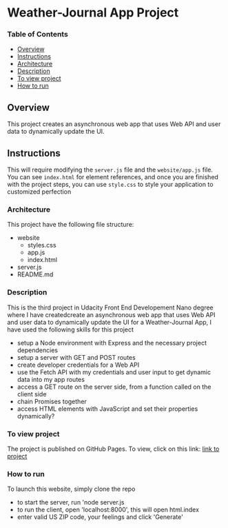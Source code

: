 # Weather-Journal App Project

### Table of Contents

* [Overview](#Overview)
* [Instructions](#instructions)
* [Architecture](#architecture)
* [Description](#description)
* [To view project](#view)
* [How to run](#running)

## Overview
This project creates an asynchronous web app that uses Web API and user data to dynamically update the UI. 

## Instructions
This will require modifying the `server.js` file and the `website/app.js` file. You can see `index.html` for element references, and once you are finished with the project steps, you can use `style.css` to style your application to customized perfection

### Architecture 
This project have the following file structure:
- website
    - styles.css
    - app.js    
    - index.html
- server.js
- README.md

### Description

This is the third project in Udacity Front End Developement Nano degree where I have createdcreate an asynchronous web app that uses Web API and user data to dynamically update the UI for a Weather-Journal App, I have used the following skills for this project

 - setup a Node environment with Express and the necessary project dependencies
 - setup a server with GET and POST routes
 - create developer credentials for a Web API
 - use the Fetch API with my credentials and user input to get dynamic data into my app routes
 - access a GET route on the server side, from a function called on the client side
 - chain Promises together
 - access HTML elements with JavaScript and set their properties dynamically?

### To view project
The project is published on GitHub Pages. To view, click on this link: [link to project](https://github.com/sabinaasayeed/03_FEND_weather-journal-app)

### How to run 
To launch this website, simply clone the repo 
 - to start the server, run 'node server.js 
 - to run the client, open 'localhost:8000', this will open html.index
 - enter valid US ZIP code, your feelings and click 'Generate'
